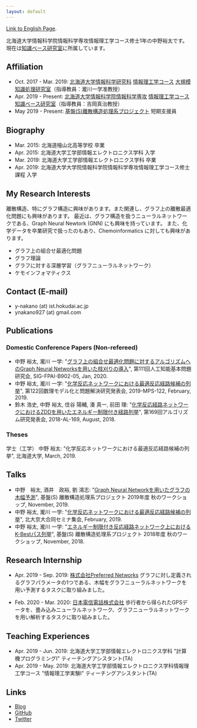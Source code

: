 ```yaml
---
layout: default
---
```

[Link to English Page](./).

北海道大学情報科学院情報科学専攻情報理工学コース修士1年の中野裕太です。
現在は[知識ベース研究室](http://www-kb.ist.hokudai.ac.jp/)に所属しています。

## Affiliation
- Oct. 2017 - Mar. 2019: [北海道大学](http://hokudai.ac.jp/)[情報科学研究科](https://www.ist.hokudai.ac.jp/) [情報理工学コース](https://www.csit.ist.hokudai.ac.jp/) [大規模知識処理研究室](https://art.ist.hokudai.ac.jp/)（指導教員：瀧川一学准教授）
- Apr. 2019 - Present: [北海道大学](http://hokudai.ac.jp/)[情報科学院情報科学専攻](https://www.ist.hokudai.ac.jp/) [情報理工学コース](https://www.csit.ist.hokudai.ac.jp/) [知識ベース研究室](http://www-kb.ist.hokudai.ac.jp/)（指導教員：吉岡真治教授）
- May 2019 - Present: [基盤(S)離散構造処理系プロジェクト](https://www-erato.ist.hokudai.ac.jp/) 短期支援員

## Biography
- Mar. 2015: 北海道檜山北高等学校 卒業
- Apr. 2015: 北海道大学工学部情報エレクトロニクス学科 入学
- Mar. 2019: 北海道大学工学部情報エレクトロニクス学科 卒業
- Apr. 2019: 北海道大学大学院情報科学院情報科学専攻情報理工学コース修士課程 入学

## My Research Interests
離散構造、特にグラフ構造に興味があります。また関連し、グラフ上の離散最適化問題にも興味があります。
最近は、グラフ構造を扱うニューラルネットワークである、Graph Neural Newtork (GNN) にも興味を持っています。
また、化学データを卒業研究で扱ったのもあり、Chemoinformatics に対しても興味があります。

- グラフ上の組合せ最適化問題
- グラフ理論
- グラフに対する深層学習（グラフニューラルネットワーク）
- ケモインフォマティクス

## Contact (E-mail)
- y-nakano (at) ist.hokudai.ac.jp
- ynakano927 (at) gmail.com

## Publications
### Domestic Conference Papers (Non-refereed)
- 中野 裕太, 瀧川 一学: "[グラフ上の組合せ最適化問題に対するアルゴリズムへのGraph Neural Networksを用いた枝刈りの導入](https://jsai.ixsq.nii.ac.jp/ej/?action=pages_view_main&active_action=repository_view_main_item_detail&item_id=10610&item_no=1&page_id=13&block_id=23)", 第111回人工知能基本問題研究会, SIG-FPAI-B902-05, Jan, 2020.
- 中野 裕太, 瀧川 一学: "[化学反応ネットワークにおける最適反応経路候補の列挙](https://ipsj.ixsq.nii.ac.jp/ej/index.php?active_action=repository_view_main_item_detail&page_id=13&block_id=8&item_id=194479&item_no=1)", 第122回数理モデル化と問題解決研究発表会, 2019-MPS-122, February, 2019.
- 鈴木 浩史, 中野 裕太, 住谷 陽輔, 湊 真一, 前田 理: "[化学反応経路ネットワークにおけるZDDを用いたエネルギー制限付き経路列挙](https://ipsj.ixsq.nii.ac.jp/ej/?action=pages_view_main&active_action=repository_view_main_item_detail&item_id=191038&item_no=1&page_id=13&block_id=8)", 第169回アルゴリズム研究発表会, 2018-AL-169, August, 2018.

### Theses
学士（工学）
中野 裕太: "化学反応ネットワークにおける最適反応経路候補の列挙", 北海道大学, March, 2019.

## Talks
- 中野　裕太, 酒井　政裕, 劉 鴻志: "[Graph Neural Networkを用いたグラフの木幅予測](http://www-erato.ist.hokudai.ac.jp/html/php/sub_html.php?id=56)", 基盤(S) 離散構造処理系プロジェクト 2019年度 秋のワークショップ, November, 2019.
- 中野 裕太, 瀧川 一学: "[化学反応ネットワークにおける最適反応経路候補の列挙](http://www-erato.ist.hokudai.ac.jp/html/php/sub_html.php?id=51)", 北大京大合同セミナ集会, February, 2019.
- 中野 裕太, 瀧川 一学: "[エネルギー制限付き反応経路ネットワーク上におけるK-Bestパス列挙](http://www-erato.ist.hokudai.ac.jp/html/php/sub_html.php?id=47)", 基盤(S) 離散構造処理系プロジェクト 2018年度 秋のワークショップ, November, 2018.

## Research Internship
- Apr. 2019 - Sep. 2019: [株式会社Preferred Networks](https://preferred.jp/)
グラフに対し定義されるグラフパラメータの1つである、木幅をグラフニューラルネットワークを用い予測するタスクに取り組みました。

- Feb. 2020 - Mar. 2020: [日本電信電話株式会社](https://www.ntt.co.jp/about/index.html)
歩行者から得られたGPSデータを、畳み込みニューラルネットワーク、グラフニューラルネットワークを用い解析するタスクに取り組みました。

## Teaching Experiences
- Apr. 2019 - Jun. 2019: 北海道大学工学部情報エレクトロニクス学科 "計算機プログラミングⅠ" ティーチングアシスタント(TA)
- Apr. 2019 - May. 2019: 北海道大学工学部情報エレクトロニクス学科情報理工学コース "情報理工学実験I" ティーチングアシスタント(TA)

## Links
- [Blog](https://mits58.hatenablog.com/)
- [GitHub](https://github.com/mits58)
- [Twitter](https://twitter.com/mits58)
